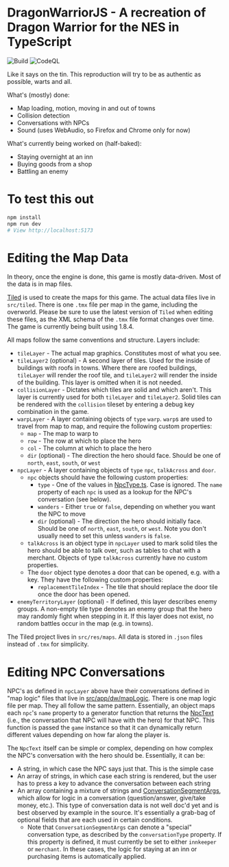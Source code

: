 # DragonWarriorJS - A recreation of Dragon Warrior for the NES in TypeScript
![Build](https://github.com/bobbylight/DragonWarriorJS/actions/workflows/build.yml/badge.svg)
![CodeQL](https://github.com/bobbylight/DragonWarriorJS/actions/workflows/codeql-analysis.yml/badge.svg)

Like it says on the tin.  This reproduction will try to be as authentic as
possible, warts and all.

What's (mostly) done:

* Map loading, motion, moving in and out of towns
* Collision detection
* Conversations with NPCs
* Sound (uses WebAudio, so Firefox and Chrome only for now)

What's currently being worked on (half-baked):

* Staying overnight at an inn
* Buying goods from a shop
* Battling an enemy

# To test this out

```bash
npm install
npm run dev
# View http://localhost:5173
```

# Editing the Map Data
In theory, once the engine is done, this game is mostly data-driven.
Most of the data is in map files.

[Tiled](https://www.mapeditor.org/) is used to create the maps for this game.
The actual data files live in `src/tiled`.  There is one `.tmx` file per map
in the game, including the overworld.  Please be sure to use the latest
version of `Tiled` when editing these files, as the XML schema of the `.tmx`
file format changes over time.  The game is currently being built using 1.8.4.

All maps follow the same conventions and structure.  Layers include:

* `tileLayer` - The actual map graphics.  Constitutes most of what you see.
* `tileLayer2` (optional) - A second layer of tiles.  Used for the inside
  of buildings with roofs in towns.  Where there are roofed buildings,
  `tileLayer` will render the roof tile, and `tileLayer2` will render the
  inside of the building.  This layer is omitted when it is not needed.
* `collisionLayer` - Dictates which tiles are solid and which aren't.
  This layer is currently used for both `tileLayer` and `tileLayer2`.
  Solid tiles can be rendered with the `collision` tileset by entering
  a debug key combination in the game.
* `warpLayer` - A layer containing objects of `type` `warp`.  `warp`s are
  used to travel from map to map, and require the following custom
  properties:
  * `map` - The map to warp to
  * `row` - The row at which to place the hero
  * `col` - The column at which to place the hero
  * `dir` (optional) - The direction the hero should face.  Should be one
    of `north`, `east`, `south`, or `west`
* `npcLayer` - A layer containing objects of `type` `npc`, `talkAcross`
  and `door`.
  * `npc` objects should have the following custom properties:
    * `type` - One of the values in [NpcType.ts](src/app/dw/NpcType.ts).
    Case is ignored.  The `name` property of each `npc` is used as a lookup
    for the NPC's conversation (see below).
    * `wanders` - Either `true` or `false`, depending on whether you want the
    NPC to move
    * `dir` (optional) - The direction the hero should initially face.  Should
    be one of `north`, `east`, `south`, or `west`.  Note you don't usually
    need to set this unless `wanders` is `false`.
  * `talkAcross` is an object type in `npcLayer` used to mark solid tiles the
    hero should be able to talk over, such as tables to chat with a merchant.
    Objects of type `talkAcross` currently have no custom properties.
  * The `door` object type denotes a door that can be opened, e.g. with a key.
    They have the following custom properties:
    * `replacementTileIndex` - The tile that should replace the door tile once
      the door has been opened.
* `enemyTerritoryLayer` (optional) - If defined, this layer describes enemy
  groups.  A non-empty tile type denotes an enemy group that the hero may
  randomly fight when stepping in it.  If this layer does not exist, no
  random battles occur in the map (e.g. in towns).

The Tiled project lives in `src/res/maps`. All data is stored in `.json` files
instead of `.tmx` for simplicity.

# Editing NPC Conversations
NPC's as defined in `npcLayer` above have their conversations defined in "map
logic" files that live in
[src/app/dw/mapLogic](src/app/dw/mapLogic).
There is one map logic file per map.  They all follow the same pattern.  Essentially, an object maps
each `npc`'s `name` property to a generator function that returns the
[NpcText](src/app/dw/mapLogic/MapLogic.ts#L33)
(i.e., the conversation that NPC will have with the hero) for that NPC. This function is passed the
`game` instance so that it can dynamically return different values depending on how far along the
player is.

The `NpcText` itself can be simple or complex, depending on how complex the NPC's conversation
with the hero should be. Essentially, it can be:

* A string, in which case the NPC says just that. This is the simple case
* An array of strings, in which case each string is rendered, but the user
  has to press a key to advance the conversation between each string
* An array containing a mixture of strings and
  [ConversationSegmentArgs](src/app/dw/ConversationSegment.ts#L23), which allow for
  logic in a conversation (question/answer, give/take money, etc.).  This type
  of conversation data is not well doc'd yet and is best observed by example
  in the source. It's essentially a grab-bag of optional fields that are each
  used in certain conditions.
  * Note that `ConversationSegmentArgs` can denote a "special" conversation type,
    as described by the `conversationType` property.  If this property is defined, it
    must currently be set to either `innkeeper` or `merchant`. In these cases, the
    logic for staying at an inn or purchasing items is automatically applied.

